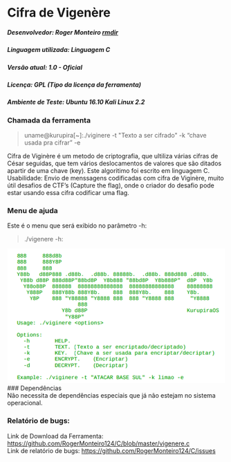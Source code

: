 ﻿
# Cifra de Vigenère
##### Desenvolvedor: Roger Monteiro <a href="telegram.me/rmdir0x00">rmdir</a>
##### Linguagem utilizada: Linguagem C
##### Versão atual: 1.0 - Oficial
##### Licença: GPL (Tipo da licença da ferramenta)
##### Ambiente de Teste: Ubuntu 16.10 Kali Linux 2.2

### Chamada da ferramenta
>uname@kurupira[~]:./viginere -t "Texto a ser cifrado" -k “chave usada pra cifrar” -e
	
Cifra de Viginère é um metodo de criptografia, que ultiliza várias cifras de César seguidas, que tem vários deslocamentos de valores que são ditados apartir de uma chave (key). Este algoritimo foi escrito em linguagem C. </br>Usabilidade: Envio de menssagens codificadas com cifra de Viginère, muito útil desafios de CTF’s (Capture the flag), onde o criador do desafio pode estar usando essa cifra codificar uma flag.
### Menu de ajuda
Este é o menu que será exibido no parâmetro -h:
> ./vigenere -h:
<img src="https://github.com/RogerMonteiro124/C/blob/master/Vigenere_help.png" />
### Dependências</br>
Não necessita de dependências especiais que já não estejam no sistema operacional.


### Relatório de bugs:
Link de Download da Ferramenta: https://github.com/RogerMonteiro124/C/blob/master/vigenere.c </br>
Link de relatório de bugs:
https://github.com/RogerMonteiro124/C/issues


